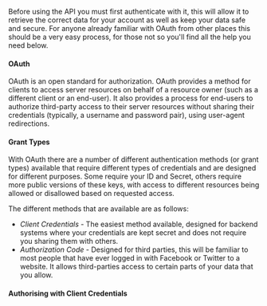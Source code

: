 <!--
@title Authentication
@author Moltin Ltd
@description Before you start making calls you need to Authenticate
@family Getting Started
-->
Before using the API you must first authenticate with it, this will allow it to retrieve the correct data for your account as well as keep your data safe and secure. For anyone already familiar with OAuth from other places this should be a very easy process, for those not so you'll find all the help you need below.

#### OAuth
OAuth is an open standard for authorization. OAuth provides a method for clients to access server resources on behalf of a resource owner (such as a different client or an end-user). It also provides a process for end-users to authorize third-party access to their server resources without sharing their credentials (typically, a username and password pair), using user-agent redirections.

#### Grant Types
With OAuth there are a number of different authentication methods (or grant types) available that require different types of credentials and are designed for different purposes. Some require your ID and Secret, others require more public versions of these keys, with access to different resources being allowed or disallowed based on requested access.

The different methods that are available are as follows:

* *Client Credentials* - The easiest method available, designed for backend systems where your credentials are kept secret and does not require you sharing them with others.
* *Authorization Code* - Designed for third parties, this will be familiar to most people that have ever logged in with Facebook or Twitter to a website. It allows third-parties access to certain parts of your data that you allow.

#### Authorising with Client Credentials
